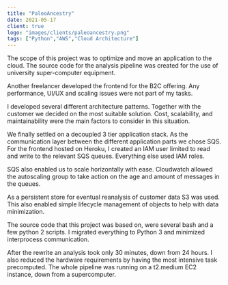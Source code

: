 ```yaml
---
title: "PaleoAncestry"
date: 2021-05-17
client: true
logo: "images/clients/paleoancestry.png"
tags: ["Python","AWS","Cloud Architecture"]
---
```


The scope of this project was to optimize and move an application to the cloud. The source code for the analysis pipeline was created for the use of university super-computer equipment.

Another freelancer developed the frontend for the B2C offering. Any performance, UI/UX and scaling issues were not part of my tasks.

I developed several different architecture patterns. Together with the customer we decided on the most suitable solution. Cost, scalability, and maintainability were the main factors to consider in this situation. 

We finally settled on a decoupled 3 tier application stack. As the communication layer between the different application parts we chose SQS. For the frontend hosted on Heroku, I created an IAM user limited to read and write to the relevant SQS queues. Everything else used IAM roles. 

SQS also enabled us to scale horizontally with ease. Cloudwatch allowed the autoscaling group to take action on the age and amount of messages in the queues.

As a persistent store for eventual reanalysis of customer data S3 was used. This also enabled simple lifecycle management of objects to help with data minimization.  

The source code that this project was based on, were several bash and a few python 2 scripts. I migrated everything to Python 3 and minimized interprocess communication. 

After the rewrite an analysis took only 30 minutes, down from 24 hours. I also reduced the hardware requirements by having the most intensive task precomputed. The whole pipeline was running on a t2.medium EC2 instance, down from a supercomputer.